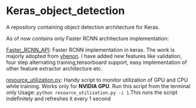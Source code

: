 # Keras_object_detection

A repository containing object detection architecture for Keras.

As of now contains only Faster RCNN architecture implementation:

[Faster_RCNN_API](https://github.com/Abhijit-2592/Keras_object_detection/tree/master/Faster_RCNN_API): Faster RCNN implementation in keras. The work is majorly adopted from [yhenon](https://github.com/yhenon/keras-frcnn). I have added new features like validation, four step alternating training,tensorboard support, easy implementation of other feature extractor architecture etc.

[resource_utilization.py](./resource_utilization.py): Handy script to monitor utilization of GPU and CPU while training. Works only for **NVIDIA GPU**. Run this script from the terminal only
Usage: `python resource_utilization.py -i 1`.This runs the script indefinitely and refreshes it every 1 second

